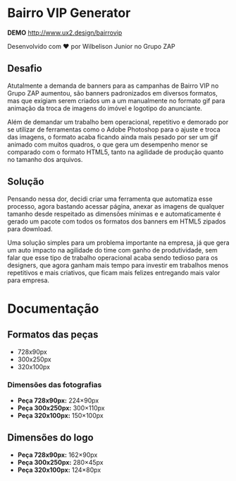 # Bairro VIP Generator

__DEMO__ http://www.ux2.design/bairrovip

Desenvolvido com ❤ por Wilbelison Junior no Grupo ZAP

## Desafio

Atutalmente a demanda de banners para as campanhas de Bairro VIP no Grupo ZAP aumentou, são banners padronizados em diversos formatos, mas que exigiam serem criados um a um manualmente no formato gif para animação da troca de imagens do imóvel e logotipo do anunciante.

Além de demandar um trabalho bem operacional, repetitivo e demorado por se utilizar de ferramentas como o Adobe Photoshop para o ajuste e troca das imagens, o formato acaba ficando ainda mais pesado por ser um gif animado com muitos quadros, o que gera um desempenho menor se comparado com o formato HTML5, tanto na agilidade de produção quanto no tamanho dos arquivos.

## Solução

Pensando nessa dor, decidi criar uma ferramenta que automatiza esse processo, agora bastando acessar página, anexar as imagens de qualquer tamanho desde respeitado as dimensões mínimas e e automaticamente é gerado um pacote com todos os formatos dos banners em HTML5 zipados para download.

Uma solução simples para um problema importante na empresa, já que gera um auto impacto na agilidade do time com ganho de produtividade, sem falar que esse tipo de trabalho operacional acaba sendo tedioso para os designers, que agora ganham mais tempo para investir em trabalhos menos repetitivos e mais criativos, que ficam mais felizes entregando mais valor para empresa.

# Documentação

## Formatos das peças

- 728x90px
- 300x250px
- 320x100px

### Dimensões das fotografias

-  __Peça 728x90px:__ 224×90px
- __Peça 300x250px:__ 300×110px
- __Peça 320x100px:__ 150×100px

## Dimensões do logo

-  __Peça 728x90px:__ 162×90px
- __Peça 300x250px:__ 280×45px
- __Peça 320x100px:__ 124×80px










